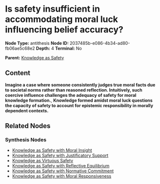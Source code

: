 # Is safety insufficient in accommodating moral luck influencing belief accuracy?

**Node Type:** antithesis
**Node ID:** 2037485b-e086-4b34-ad80-fb06ae5c68e2
**Depth:** 4
**Terminal:** No

**Parent:** [Knowledge as Safety](knowledge-as-safety-synthesis-2a615dd6-3f1b-401d-aaf0-d08fdc908a21.md)

## Content

**Imagine a case where someone consistently judges true moral facts due to societal norms rather than reasoned reflection. Intuitively, such coercive influence challenges the adequacy of safety for moral knowledge formation.**, **Knowledge formed amidst moral luck questions the capacity of safety to account for epistemic responsibility in morally dependent contexts.**

## Related Nodes

### Synthesis Nodes

- [Knowledge as Safety with Moral Insight](knowledge-as-safety-with-moral-insight-synthesis-d73d2e11-92ed-4eed-9f04-dfa52633f618.md)
- [Knowledge as Safety with Justificatory Support](knowledge-as-safety-with-justificatory-support-synthesis-ff24912e-13b8-41e0-a456-9057f41ef2e6.md)
- [Knowledge as Virtuous Safety](knowledge-as-virtuous-safety-synthesis-c7a63a6a-aee6-472a-90dd-c0cb0bac722d.md)
- [Knowledge as Safety with Reflective Equilibrium](knowledge-as-safety-with-reflective-equilibrium-synthesis-80f93832-990e-48f2-92e8-06f8d81b9841.md)
- [Knowledge as Safety with Normative Commitment](knowledge-as-safety-with-normative-commitment-synthesis-20c205ff-8af4-498c-b31a-0ef8339d631a.md)
- [Knowledge as Safety with Moral Responsiveness](knowledge-as-safety-with-moral-responsiveness-synthesis-ce44df5a-c398-4ebf-bfa9-18fd16936735.md)
